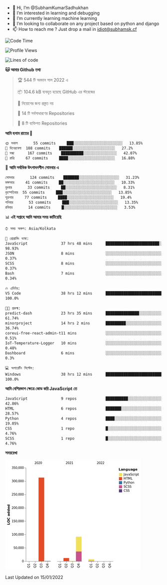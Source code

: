 - 👋 Hi, I’m @SubhamKumarSadhukhan
- 👀 I’m interested in learning and debugging
- 🌱 I’m currently learning machine learning
- 💞️ I’m looking to collaborate on any project based on python and django
- 📫 How to reach me ?
      Just drop a mail in idiot@subhamsk.cf

<!---
SubhamKumarSadhukhan/SubhamKumarSadhukhan is a ✨ special ✨ repository because its `README.md` (this file) appears on your GitHub profile.
You can click the Preview link to take a look at your changes.
--->


<!--START_SECTION:waka-->
![Code Time](http://img.shields.io/badge/Code%20Time-82%20hrs%2010%20mins-blue)

![Profile Views](http://img.shields.io/badge/%E0%A6%AA%E0%A7%8D%E0%A6%B0%E0%A7%8B%E0%A6%AB%E0%A6%BE%E0%A6%87%E0%A6%B2%20%E0%A6%A6%E0%A6%B0%E0%A7%8D%E0%A6%B6%E0%A6%A8-76-blue)

![Lines of code](https://img.shields.io/badge/%E0%A6%B9%E0%A7%8D%E0%A6%AF%E0%A6%BE%E0%A6%B2%E0%A7%8B%20%E0%A6%93%E0%A6%AF%E0%A6%BC%E0%A6%BE%E0%A6%B0%E0%A7%8D%E0%A6%B2%E0%A7%8D%E0%A6%A1%20%E0%A6%A5%E0%A7%87%E0%A6%95%E0%A7%87%20%E0%A6%86%E0%A6%AE%E0%A6%BF%20%E0%A6%B2%E0%A6%BF%E0%A6%96%E0%A7%87%E0%A6%9B%E0%A6%BF-426%20Thousand%20%E0%A6%95%E0%A7%8B%E0%A6%A1%E0%A7%87%E0%A6%B0%20%E0%A6%B2%E0%A6%BE%E0%A6%87%E0%A6%A8-blue)

**🐱 আমার Github তথ্য** 

> 🏆 544 টি অবদান সাল 2022 এ
 > 
> 📦 104.6 kB ব্যবহৃত হয়েছে GitHub এর স্টরেজের 
 > 
> 🚫 নিয়োগের জন্য প্রস্তুত নয়
 > 
> 📜 14 টি সর্বসাধারণের Repositories 
 > 
> 🔑 8 টি ব্যক্তিগত Repositories  
 > 
**আমি হলাম রাতের 🦉** 

```text
🌞 সকাল       55 commits     ███░░░░░░░░░░░░░░░░░░░░░░   13.85% 
🌆 দিনেরবেলা  108 commits    ██████░░░░░░░░░░░░░░░░░░░   27.2% 
🌃 সন্ধা      167 commits    ██████████░░░░░░░░░░░░░░░   42.07% 
🌙 রাত্রি     67 commits     ████░░░░░░░░░░░░░░░░░░░░░   16.88%

```
📅 **আমি সর্বাধিক উৎপাদনশীল সোমবার এ** 

```text
সোমবার       124 commits    ███████░░░░░░░░░░░░░░░░░░   31.23% 
মঙ্গলবার     41 commits     ██░░░░░░░░░░░░░░░░░░░░░░░   10.33% 
বুধবার       33 commits     ██░░░░░░░░░░░░░░░░░░░░░░░   8.31% 
বৃহস্পতিবার  55 commits     ███░░░░░░░░░░░░░░░░░░░░░░   13.85% 
শুক্রবার     77 commits     ████░░░░░░░░░░░░░░░░░░░░░   19.4% 
শনিবার       53 commits     ███░░░░░░░░░░░░░░░░░░░░░░   13.35% 
রবিবার       14 commits     █░░░░░░░░░░░░░░░░░░░░░░░░   3.53%

```


📊 **এই সপ্তাহে আমি আমার সময় কাটিয়েছি** 

```text
⌚︎ সময় অঞ্চল: Asia/Kolkata

💬 প্রোগ্রামিং ভাষা: 
JavaScript               37 hrs 48 mins      ████████████████████████░   98.93% 
JSON                     8 mins              ░░░░░░░░░░░░░░░░░░░░░░░░░   0.37% 
SCSS                     8 mins              ░░░░░░░░░░░░░░░░░░░░░░░░░   0.37% 
Bash                     7 mins              ░░░░░░░░░░░░░░░░░░░░░░░░░   0.34%

🔥 এডিটর: 
VS Code                  38 hrs 12 mins      █████████████████████████   100.0%

🐱‍💻 প্রকল্ম: 
predict-dash             23 hrs 35 mins      ███████████████░░░░░░░░░░   61.74% 
minorproject             14 hrs 2 mins       █████████░░░░░░░░░░░░░░░░   36.74% 
coreui-free-react-admin-t11 mins             ░░░░░░░░░░░░░░░░░░░░░░░░░   0.51% 
IoT-Temperature-Logger   10 mins             ░░░░░░░░░░░░░░░░░░░░░░░░░   0.48% 
Dashboard                6 mins              ░░░░░░░░░░░░░░░░░░░░░░░░░   0.3%

💻 অপারেটিং সিস্টেম: 
Windows                  38 hrs 12 mins      █████████████████████████   100.0%

```

**আমি বেশিরভাগ ক্ষেত্রে কোড করি JavaScript তে** 

```text
JavaScript               9 repos             ██████████░░░░░░░░░░░░░░░   42.86% 
HTML                     6 repos             ███████░░░░░░░░░░░░░░░░░░   28.57% 
Python                   4 repos             ████░░░░░░░░░░░░░░░░░░░░░   19.05% 
CSS                      1 repo              █░░░░░░░░░░░░░░░░░░░░░░░░   4.76% 
SCSS                     1 repo              █░░░░░░░░░░░░░░░░░░░░░░░░   4.76%

```


**সময়রেখা**

![Chart not found](https://raw.githubusercontent.com/SubhamKumarSadhukhan/SubhamKumarSadhukhan/main/charts/bar_graph.png) 


 Last Updated on 15/01/2022
<!--END_SECTION:waka-->

